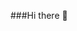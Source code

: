 ###Hi there 👋

<!--
**Sandie27/Sandie27** is a ✨ _special_ ✨ repository because its `README.md` (this file) appears on your GitHub profile.

Here are some ideas to get you started:

- 🔭 I’m currently working on ...
- 🌱 I’m currently learning ...
- 👯 I’m looking to collaborate on ...
- 🤔 I’m looking for help with ... 
- 💬 Ask me about ...
###- 📫 How to reach me: ... sandie_hovmand@hotmail.com
- 😄 Pronouns: ...
- ⚡ Fun fact: ...
-->
